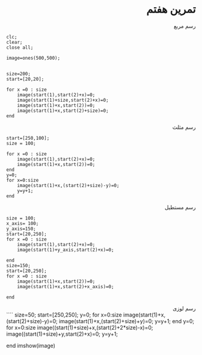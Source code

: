 
<div dir = "rtl">
    <h1> تمرین هفتم </h1>
</div>

<div dir="rtl">
رسم مربع
</br>

</div>


````
clc;
clear;
close all;

image=ones(500,500);


size=200;
start=[20,20];

for x =0 : size
    image(start(1),start(2)+x)=0;
    image(start(1)+size,start(2)+x)=0;
    image(start(1)+x,start(2))=0;
    image(start(1)+x,start(2)+size)=0;
end

````
<div dir="rtl">
رسم مثلث
</br>

</div>
 
```` 
start=[250,100];
size = 100;

for x =0 : size
    image(start(1),start(2)+x)=0;
    image(start(1)+x,start(2))=0;
end
y=0;
for x=0:size
    image(start(1)+x,(start(2)+size)-y)=0;
    y=y+1;
end

````
<div dir="rtl">
رسم مستطیل
</br>

</div>

````
size = 100;
x_axis= 100;
y_axis=150;
start=[20,250];
for x =0 : size
    image(start(1),start(2)+x)=0;
    image(start(1)+y_axis,start(2)+x)=0;
    
end
size=150;
start=[20,250];
for x =0 : size
    image(start(1)+x,start(2))=0;
    image(start(1)+x,start(2)+x_axis)=0;
   
end

````
<div dir="rtl">
رسم لوزی
</br>

</div>
````
size=50;
start=[250,250];
y=0;
for x=0:size
    image(start(1)+x,(start(2)+size)-y)=0;
    image(start(1)+x,(start(2)+size)+y)=0;
    y=y+1;
end
y=0;
for x=0:size
    image((start(1)+size)+x,(start(2)+2*size)-x)=0;
   image((start(1)+size)+y,start(2)+x)=0;
    y=y+1;
  
end
   imshow(image)
````
